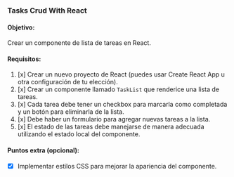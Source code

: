 ### Tasks Crud With React

#### Objetivo:

Crear un componente de lista de tareas en React.

#### Requisitos:

1. [x] Crear un nuevo proyecto de React (puedes usar Create React App u otra configuración de tu elección).
2. [x] Crear un componente llamado `TaskList` que renderice una lista de tareas.
3. [x] Cada tarea debe tener un checkbox para marcarla como completada y un botón para eliminarla de la lista.
4. [x] Debe haber un formulario para agregar nuevas tareas a la lista.
5. [x] El estado de las tareas debe manejarse de manera adecuada utilizando el estado local del componente.

#### Puntos extra (opcional):

- [x] Implementar estilos CSS para mejorar la apariencia del componente.
